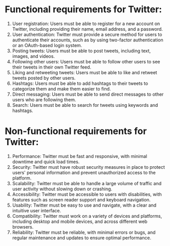# Functional requirements for Twitter:

1. User registration: Users must be able to register for a new account on Twitter, including providing their name, email address, and a password.
2. User authentication: Twitter must provide a secure method for users to authenticate their accounts, such as by using two-factor authentication or an OAuth-based login system.
3. Posting tweets: Users must be able to post tweets, including text, images, and videos.
4. Following other users: Users must be able to follow other users to see their tweets in their own Twitter feed.
5. Liking and retweeting tweets: Users must be able to like and retweet tweets posted by other users.
6. Hashtags: Users must be able to add hashtags to their tweets to categorize them and make them easier to find.
7. Direct messaging: Users must be able to send direct messages to other users who are following them.
8. Search: Users must be able to search for tweets using keywords and hashtags.

# Non-functional requirements for Twitter:

1. Performance: Twitter must be fast and responsive, with minimal downtime and quick load times.
2. Security: Twitter must have robust security measures in place to protect users' personal information and prevent unauthorized access to the platform.
3. Scalability: Twitter must be able to handle a large volume of traffic and user activity without slowing down or crashing.
4. Accessibility: Twitter must be accessible to users with disabilities, with features such as screen reader support and keyboard navigation.
5. Usability: Twitter must be easy to use and navigate, with a clear and intuitive user interface.
6. Compatibility: Twitter must work on a variety of devices and platforms, including desktop and mobile devices, and across different web browsers.
7. Reliability: Twitter must be reliable, with minimal errors or bugs, and regular maintenance and updates to ensure optimal performance.
